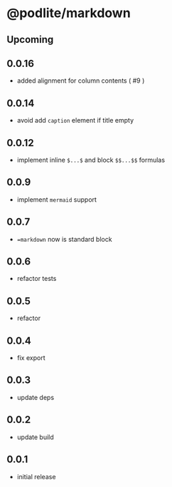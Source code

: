 # @podlite/markdown

## Upcoming

## 0.0.16

- added alignment for column contents ( #9 )

## 0.0.14

- avoid add `caption` element if title empty

## 0.0.12

- implement inline `$...$` and block `$$...$$` formulas

## 0.0.9

- implement `mermaid` support

## 0.0.7

- `=markdown` now is standard block

## 0.0.6

- refactor tests

## 0.0.5

- refactor

## 0.0.4

- fix export

## 0.0.3

- update deps

## 0.0.2

- update build

## 0.0.1

- initial release
